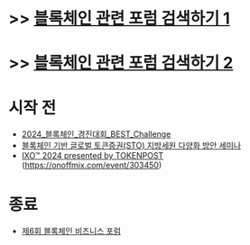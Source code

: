 # >> [블록체인 관련 포럼 검색하기 1](https://onoffmix.com/event/main?s=%EB%B8%94%EB%A1%9D%EC%B2%B4%EC%9D%B8)
# >> [블록체인 관련 포럼 검색하기 2](https://event-us.kr/search?query=%EB%B8%94%EB%A1%9D%EC%B2%B4%EC%9D%B8&order=score&date=%EB%AA%A8%EB%93%A0%EB%82%A0&page=1)

# 시작 전
- [2024_블록체인_경진대회_BEST_Challenge](https://litt.ly/2024best)
- [블록체인 기반 글로벌 토큰증권(STO) 지방세원 다양화 방안 세미나](https://onoffmix.com/event/301255)
- [IXO™ 2024 presented by TOKENPOST](https://lu.ma/qqtvl7v8) (https://onoffmix.com/event/303450)


# 종료
- [제6회 블록체인 비즈니스 포럼](https://onoffmix.com/event/302191)
